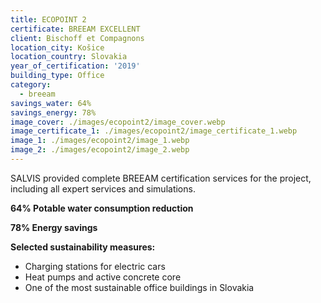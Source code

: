 ```yaml
---
title: ECOPOINT 2
certificate: BREEAM EXCELLENT
client: Bischoff et Compagnons
location_city: Košice
location_country: Slovakia
year_of_certification: '2019'
building_type: Office
category:
  - breeam
savings_water: 64%
savings_energy: 78%
image_cover: ./images/ecopoint2/image_cover.webp
image_certificate_1: ./images/ecopoint2/image_certificate_1.webp
image_1: ./images/ecopoint2/image_1.webp
image_2: ./images/ecopoint2/image_2.webp
---
```


SALVIS provided complete BREEAM certification services for the project, including all expert services and simulations.

**64% Potable water consumption reduction**

**78% Energy savings**

**Selected sustainability measures:**

- Charging stations for electric cars
- Heat pumps and active concrete core
- One of the most sustainable office buildings in Slovakia
